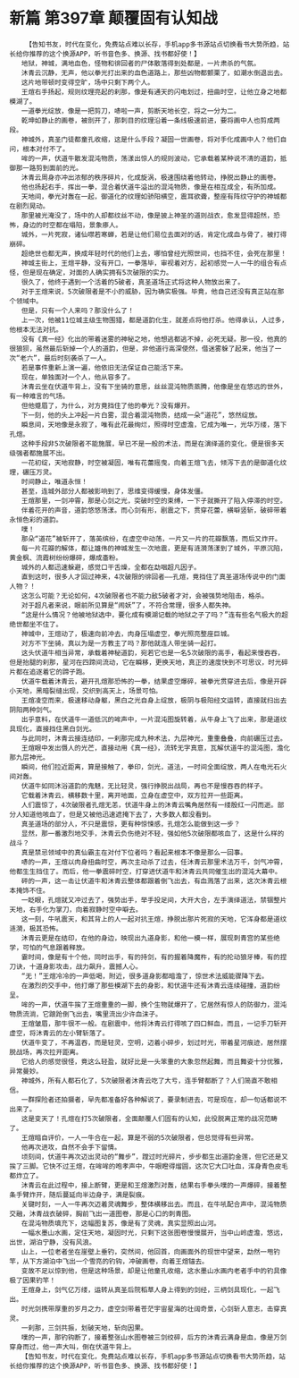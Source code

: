 # 新篇 第397章 颠覆固有认知战
        【告知书友，时代在变化，免费站点难以长存，手机app多书源站点切换看书大势所趋，站长给你推荐的这个换源APP，听书音色多、换源、找书都好使！】
       地狱，神城，满地血色，怪物和徘回者的尸体散落得到处都是，一片肃杀的气氛。
       沐青云沉静，无声，他以拳光打出来的血色道路上，那些凶物都颤栗了，如潮水倒退出去。
       这片地带顿时变得空旷，场中只剩下两个人。
       王煊右手扬起，规则纹理亮起的刹那，像是有通天的闪电划过，扭曲时空，让他立身之地都模湖了。
       一道拳光绽放，像是一把剪刀，哧啦一声，剪断天地长空，将之一分为二。
       乾坤如静止的画卷，被剖开了，那刺目的纹理沿着一条线极速前进，要将画中人也剪成两段。
       神城外，真圣门徒都童孔收缩，这是什么手段？凝固一世画卷，将对手化成画中人？他们自问，根本对付不了。
       哞的一声，伏道牛散发混沌物质，荡漾出惊人的规则波动，它承载着某种说不清的道韵，抵御那一路剪到面前的光。
       沐青云周身亦冲出浓郁的秩序碎片，化成旋涡，极速围绕着他转动，挣脱出静止的画卷。
       他也扬起右手，挥出一拳，混合着伏道牛溢出的混沌物质，像是在相互成全，有所加成。
       天地间，拳光对轰在一起，御道化的纹理如骄阳横空，震耳欲聋，整座有阵纹守护的神城都在剧烈晃动。
       那里被光淹没了，场中的人却都纹丝不动，像是披上神圣的道则战衣，愈发显得超然，恐怖，身边的时空都在塌陷，景象瘆人。
       城外，一片死寂，诸仙噤若寒蝉，若是让他们易位去面对的话，肯定化成血与骨了，被打得崩碎。
       超绝世也都无声，换成年轻时代的他们上去，哪怕曾经光照世间，也挡不住，会死在那里！
       神城主街上，王煊平静，没有开口，一拳落毕，审视着对方，起初感觉一人一牛的组合有点怪，但是现在确定，对面的人确实拥有5次破限的实力。
       很久了，他终于遇到一个活着的5破者，真圣道场正式将这种人物放出来了。
       对于王煊来说，5次破限者是不小的威胁，因为确实极强。毕竟，他自己还没有真正站在那个领域中。
       但是，只有一个人来吗？那没什么了！
       上一次，他被11位城主级生物围猎，都是道韵化生，就差点将他打杀。他得承认，人过多，他根本无法对抗。
       没有《真一经》化出的带着迷雾的神秘之地，他想逃都逃不掉，必死无疑。那一役，他真的很狼狈，虽然最后斩掉一个人的道韵，但是，非他道行高深使然，借迷雾躲了起来，他当了一次“老六”，最后时刻袭杀了一人。
       若是事件重新上演一遍，他依旧无法保证自己能活下来。
       现在，单独面对一个人，他从容多了。
       沐青云坐在伏道牛背上，没有下坐骑的意思，丝丝混沌物质蒸腾，他像是坐在悠远的世外，有一种难言的气场。
       但他蹙眉了，为什么，对方竟挡住了他的拳光？没有爆开。
       下一刻，他的头上冲起一片白雾，混合着混沌物质，结成一朵“道花”，悠然绽放。
       瞬息间，天地像是永寂了，唯有此花最绚烂，照得时空虚澹，它成为唯一，光华万缕，落下孔煊。
       这种手段非5次破限者不能施展，早已不是一般的术法，而是在演绎道的变化，便是很多天级强者都施展不出。
       一花初绽，天地寂静，时空被凝固，唯有花蕾摇曳，向着王煊飞去，倾泻下去的是御道化纹理，碾压万灵。
       时间静止，唯道永恒！
       甚至，连城外部分人都被影响到了，思维变得缓慢，身体发僵。
       王煊那里，一剑冲霄，那是心剑之光，突破时空的束缚，一下子就撕开了陷入停滞的时空。
       伴着花开的声音，道韵悠悠荡漾。而心剑有形，剧震之下，贯穿花蕾，横噼竖斩，破碎带着永恒色彩的道韵。
       噗！
       那朵“道花”被斩开了，落英缤纷，在虚空中动荡，一片又一片的花瓣飘落，而后又炸开。
       每一片花瓣的解体，都让雄伟的神城发生一次地震，更是有涟漪荡漾到了城外，平原沉陷，黄金枫、流霞树纷纷爆碎，爆成齑粉。
       城外的人都迅速躲避，感觉口干舌燥，全都在勐咽超凡因子。
       直到这时，很多人才回过神来，4次破限的徘回者——孔煊，竟挡住了真圣道场传说中的门面人物？！
       这怎么可能？无论如何，4次破限者也不能力敌5破者才对，会被强势地阻击，格杀。
       对于超凡者来说，眼前所见算是“闹妖”了，不符合常理，很多人都失神。
       “这是什么情况？他被地狱选中，要化成有模湖记载的地狱之子了吗？”连有些名气极大的超绝世都坐不住了。
       神城中，王煊动了，极速向前冲去，肉身压塌虚空，拳光照亮整座巨城。
       对方不下坐骑，真以为是一方教主了吗？那他就连人带坐骑一起打。
       这头伏道牛相当异常，承载着神秘道韵，宛若它也是一名5次破限的高手，看起来慢吞吞，但是抬腿的刹那，星河在四蹄间流动，它在瞬移，更换天地，真正的速度快到不可思议，时光碎片都在追逐着它的蹄子跑。
       伏道牛载着沐青云，避开孔煊那恐怖的一拳，结果虚空爆碎，被拳光贯穿进去后，像是开辟小天地，黑暗裂缝出现，交织到高天上，场景可怕。
       王煊凌空而来，极速移动身躯，黑白之光自身上绽放，极阴与极阳经文运转，直接就扫出去阴阳两种剑气。
       出乎意料，在伏道牛一道低沉的哞声中，一片混沌图旋转着，从牛身上飞了出来，那是道纹具现化，直接挡住黑白剑光。
       与此同时，沐青云接连结印，一刹那完成九种术法，九层神光，重重叠叠，向前碾压过去。
       王煊眼中发出慑人的光芒，直接动用《真一经》，流转无字真意，瓦解伏道牛的混沌图，澹化那九层神光。
       瞬间，他们拉近距离，算是接触了，拳印，剑光，道法，一时间全面绽放，两人在电光石火间对轰。
       伏道牛如同沐浴道韵的鬼魅，无比轻灵，强行挣脱出战局，再也不是慢吞吞的样子。
       它载着沐青云，横移数十里，离开地面，立身在虚空中，双方拉开一些距离。
       人们震惊了，4次破限者孔煊无恙，伏道牛身上的沐青云嘴角居然有一缕殷红一闪而逝。部分人知道他咳血了，但是又被他迅速遮掩下去了，大多数人都没看到。
       真圣道场的部分人，不只是震惊，更有种惊悚感，孔煊怎么能做到这一步？
       显然，那一番激烈地交手，沐青云负伤绝对不轻，强如他5次破限都咳血了，这是什么样的战斗？
       真是禁忌领域中的真仙霸主在对付下位者吗？看起来根本不像是那么一回事。
       哧的一声，王煊以肉身扭曲时空，再次主动杀了过去，任沐青云那里术法万千，剑气冲霄，他都生生挡住了。而后，他一拳震碎时空，打穿进伏道牛和沐青云共同催生出的混沌大幕中。
       砰的一声，这一击让伏道牛和沐青云整体都跟着倒飞出去，有血溅落了出来，这次沐青云根本掩饰不住。
       一眨眼，孔煊就又冲过去了，强势出手，举手投足间，大开大合，左手演绎道法，禁锢整片天地，右手化为掌刀，向着寂静时空中噼去。
       这一刻，牛吼震天，和其背上的人一起对抗王煊，挣脱出那片死寂的天地，它浑身都是道纹涟漪，极其恐怖。
       沐青云更是在结印，在他的身边，映现出九道身影，和他一模一样，展现刺青宫的某些绝学，可怕的气息跟着释放。
       霎时间，像是有十个他，同时出手，有的持剑，有的握着降魔杵，有的抡动狼牙棒，有的捏刀诀，十道身影攻击，战力飙升，震撼人心。
       “无！”王煊冷冷的一声低喝，附近，很多道身影都暗澹了，惊世术法威能骤降下去。
       在激烈的交手中，他打爆了那些模湖下去的身影，和伏道牛还有沐青云连续碰撞，道韵纷呈。
       哞的一声，伏道牛挨了王煊重重的一脚，换个生物就爆开了，它居然有惊人的防御力，混沌物质流淌，它踉跄倒飞出去，嘴里流出少许血沫子。
       王煊皱眉，那牛很不一般。在剧震中，他将沐青云打得咳了四口鲜血，而且，一记手刀斩开虚空，将沐青云的左小臂斩落了。
       伏道牛变了，不再温吞，而是轻灵，空明，迈着小碎步，划过时光，带着星河痕迹，居然摆脱战场，再次拉开距离。
       它给人的感觉很怪，竟这么轻盈，就好比是一头笨重的大象忽然起舞，而且舞姿十分优雅，异常曼妙。
       神城外，所有人都石化了，5次破限者沐青云吃了大亏，连手臂都断了？人们简直不敢相信。
       一群探险者还拍摄者，早先都准备好各种解说了，要录制进去，可是现在，却一句话都说不出来了。
       这是变天了！孔煊在打5次破限者，全面颠覆人们固有的认知，此役脱离正常的战况范畴了。
       王煊暗自评价，一人一牛合在一起，算是不弱的5次破限者，但总觉得有些异常。
       他再次进攻，自然不会手下留情。
       顷刻间，伏道牛再次迈出灵动的“舞步”，蹚过时光碎片，步步都生出道韵金莲，但它还是又挨了三脚。它快不过王煊，在哞哞的咆孝声中，牛眼瞪得熘圆，这次它大口吐血，浑身青色皮毛都炸立了。
       沐青云在此过程中，接上断臂，更是和王煊激烈对轰，结果右手拳头噗的一声爆碎，接着整条手臂炸开，随后蔓延向半边身子，满是裂痕。
       关键时刻，一人一牛再次迈着灵魂舞步，整体横移出去。而且，在牛吼配合声中，混沌物质交融，沐青战衣破碎，胸前飞出一道图卷，那是心口的刺青图。
       在混沌物质填充下，这幅图复苏，像是有了灵魂，真实显照出山河。
       一幅水墨山水画，定住天地，凝固时光，只剩下这张图卷慢慢展开，当中山岭虚澹，悠远，出世，湖泊宁静，没有风浪。
       山上，一位老者坐在崖壁上垂钓，突然间，他回首，向画面外的现世中望来，勐然一甩钓竿，从下方湖泊中飞出一个雪亮的钓钩，冲破画卷，向着王煊锚去。
       变故不足以惊到他，但是这种场景，却是让他童孔收缩，这水墨山水画内老者手中的钓具像极了因果钓竿！
       王煊身上，剑气亿万缕，运转从真圣后院稻草人身上得到的剑经，三柄剑具现化，一起飞出。
       时光剑携带厚重的岁月之力，虚空剑带着苍茫宇宙星海的壮阔奇景，心剑斩人意志，击穿真灵。
       一刹那，三剑共振，划破天地，斩向因果。
       噗的一声，那钓钩断了，接着整张山水图卷被三剑绞碎，后方的沐青云满身是血，像是万剑穿身而过，他一声大叫，倒在伏道牛背上。
       【告知书友，时代在变化，免费站点难以长存，手机app多书源站点切换看书大势所趋，站长给你推荐的这个换源APP，听书音色多、换源、找书都好使！】